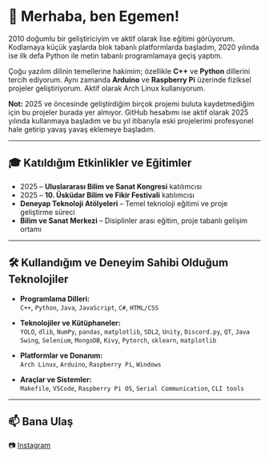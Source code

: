 # 👋 Merhaba, ben Egemen!

2010 doğumlu bir geliştiriciyim ve aktif olarak lise eğitimi görüyorum. Kodlamaya küçük yaşlarda blok tabanlı platformlarda başladım, 2020 yılında ise ilk defa Python ile metin tabanlı programlamaya geçiş yaptım.

Çoğu yazılım dilinin temellerine hakimim; özellikle **C++** ve **Python** dillerini tercih ediyorum. Aynı zamanda **Arduino** ve **Raspberry Pi** üzerinde fiziksel projeler geliştiriyorum. Aktif olarak Arch Linux kullanıyorum.

**Not:** 2025 ve öncesinde geliştirdiğim birçok projemi buluta kaydetmediğim için bu projeler burada yer almıyor. GitHub hesabımı ise aktif olarak 2025 yılında kullanmaya başladım ve bu yıl itibarıyla eski projelerimi profesyonel hale getirip yavaş yavaş eklemeye başladım.

---

## 🎓 Katıldığım Etkinlikler ve Eğitimler

- 2025 – **Uluslararası Bilim ve Sanat Kongresi** katılımcısı  
- 2025 – **10. Üsküdar Bilim ve Fikir Festivali** katılımcısı  
- **Deneyap Teknoloji Atölyeleri** – Temel teknoloji eğitimi ve proje geliştirme süreci
- **Bilim ve Sanat Merkezi** – Disiplinler arası eğitim, proje tabanlı gelişim ortamı

---

## 🛠️ Kullandığım ve Deneyim Sahibi Olduğum Teknolojiler

- **Programlama Dilleri:**  
  `C++`, `Python`, `Java`, `JavaScript`, `C#`, `HTML/CSS`

- **Teknolojiler ve Kütüphaneler:**  
  `YOLO`, `dlib`, `NumPy`, `pandas`, `matplotlib`, `SDL2`, `Unity`, `Discord.py`, `QT`, `Java Swing`, `Selenium`, `MongoDB`, `Kivy`, `Pytorch`, `sklearn`, `matplotlib`

- **Platformlar ve Donanım:**  
  `Arch Linux`, `Arduino`, `Raspberry Pi`, `Windows`

- **Araçlar ve Sistemler:**  
  `Makefile`, `VSCode`, `Raspberry Pi OS`, `Serial Communication`, `CLI tools`
  
---

## 📫 Bana Ulaş

📷 [Instagram](https://instagram.com/soverine.cpp)  
